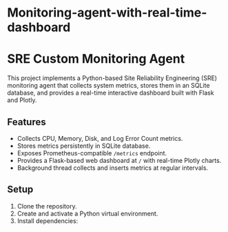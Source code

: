 # Monitoring-agent-with-real-time-dashboard

# SRE Custom Monitoring Agent

This project implements a Python-based Site Reliability Engineering (SRE) monitoring agent that collects system metrics, stores them in an SQLite database, and provides a real-time interactive dashboard built with Flask and Plotly.

## Features

- Collects CPU, Memory, Disk, and Log Error Count metrics.
- Stores metrics persistently in SQLite database.
- Exposes Prometheus-compatible `/metrics` endpoint.
- Provides a Flask-based web dashboard at `/` with real-time Plotly charts.
- Background thread collects and inserts metrics at regular intervals.

## Setup

1. Clone the repository.
2. Create and activate a Python virtual environment.
3. Install dependencies:

